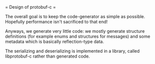 ﻿= Design of protobuf-c =

The overall goal is to keep the code-generator as simple
as possible.  Hopefully performance isn't sacrificed to that end!

Anyways, we generate very little code: we mostly generate
structure definitions (for example enums and structures
for messages) and some metadata which is basically
reflection-type data.

The serializing and deserializing is implemented in a library,
called libprotobuf-c rather than generated code.
